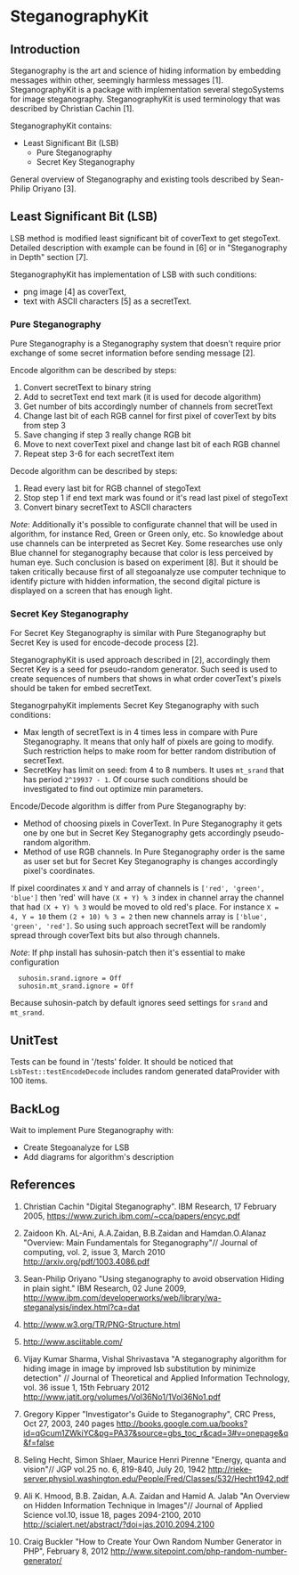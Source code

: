SteganographyKit
================

Introduction
------------
Steganography is the art and science of hiding information by embedding messages within other, seemingly harmless messages [1].
SteganographyKit is a package with implementation several stegoSystems for image steganography.
SteganographyKit is used terminology that was described by Christian Cachin [1].

SteganographyKit contains:
* Least Significant Bit (LSB) 
  * Pure Steganography 
  * Secret Key Steganography 

General overview of Steganography and existing tools described by Sean-Philip Oriyano [3].

Least Significant Bit (LSB)
---------------------------
LSB method is modified least significant bit of coverText to get stegoText. 
Detailed description with example can be found in [6] or in "Steganography in Depth" section [7].

SteganographyKit has implementation of LSB with such conditions:
* png image [4] as coverText,
* text with ASCII characters [5] as a secretText.

### Pure Steganography
Pure Steganography is a Steganography system that doesn't require prior exchange of some secret information before sending message [2].
 
Encode algorithm can be described by steps:
  1. Convert secretText to binary string
  2. Add to secretText end text mark (it is used for decode algorithm)
  3. Get number of bits accordingly number of channels from secretText
  4. Change last bit of each RGB cannel for first pixel of coverText by bits from step 3
  5. Save changing if step 3 really change RGB bit
  6. Move to next coverText pixel and change last bit of each RGB channel
  7. Repeat step 3-6 for each secretText item

Decode algorithm can be described by steps:
  1. Read every last bit for RGB channel of stegoText
  2. Stop step 1 if end text mark was found or it's read last pixel of stegoText
  3. Convert binary secretText to ASCII characters

*Note*:
Additionally it's possible to configurate channel that will be used in algorithm, for instance Red, Green or Green only, etc.
So knowledge about use channels can be interpreted as Secret Key. 
  Some researches use only Blue channel for steganography because that color is less perceived by human eye. 
Such conclusion is based on experiment [8]. But it should be taken critically because first of all stegoanalyze use computer technique to identify picture 
with hidden information, the second digital picture is displayed on a screen that has enough light.

### Secret Key Steganography
For Secret Key Steganography is similar with Pure Steganography but Secret Key is used for encode-decode process [2].

SteganographyKit is used approach described in [2], accordingly them Secret Key is a seed for pseudo-random generator. 
Such seed is used to create sequences of numbers that shows in what order coverText's pixels should be taken for embed secretText. 

SteganogrpahyKit implements Secret Key Steganography with such conditions:
* Max length of secretText is in 4 times less in compare with Pure Steganography. It means that only half of pixels are going to modify.
Such restriction helps to make room for better random distribution of secretText. 
* SecretKey has limit on seed: from 4 to 8 numbers. It uses `mt_srand` that has period `2^19937 - 1`.
Of course such conditions should be investigated to find out optimize min parameters.

Encode/Decode algorithm is differ from Pure Steganography by:
* Method of choosing pixels in CoverText. In Pure Steganography it gets one by one but in Secret Key Steganography gets accordingly pseudo-random algorithm.
* Method of use RGB channels. In Pure Steganography order is the same as user set but for Secret Key Steganography is changes accordingly pixel's coordinates. 

If pixel coordinates `X` and `Y` and array of channels is `['red', 'green', 'blue']` then 'red' will have `(X + Y) % 3` index in channel array the 
channel that had `(X + Y) % 3` would be moved to old red's place. For instance `X = 4, Y = 10` them `(2 + 10) % 3 = 2` then new channels array is
`['blue', 'green', 'red']`. So using such approach secretText will be randomly spread through coverText bits but also through channels. 

*Note*: If php install has suhosin-patch then it's essential to make configuration
```
  suhosin.srand.ignore = Off
  suhosin.mt_srand.ignore = Off
```
Because suhosin-patch by default ignores seed settings for `srand` and `mt_srand`.
 
UnitTest
--------
Tests can be found in '/tests' folder. 
It should be noticed that `LsbTest::testEncodeDecode` includes random generated dataProvider with 100 items.

BackLog
-------
Wait to implement Pure Steganography with:
* Create Stegoanalyze for LSB
* Add diagrams for algorithm's description

References
----------
1. Christian Cachin "Digital Steganography". IBM Research, 17 February 2005, 
   https://www.zurich.ibm.com/~cca/papers/encyc.pdf

2. Zaidoon Kh. AL-Ani, A.A.Zaidan, B.B.Zaidan and Hamdan.O.Alanaz "Overview: Main Fundamentals for Steganography"//
   Journal of computing, vol. 2, issue 3, March 2010
   http://arxiv.org/pdf/1003.4086.pdf

3. Sean-Philip Oriyano "Using steganography to avoid observation Hiding in plain sight." IBM Research, 02 June 2009,
   http://www.ibm.com/developerworks/web/library/wa-steganalysis/index.html?ca=dat

4. http://www.w3.org/TR/PNG-Structure.html

5. http://www.asciitable.com/

6. Vijay Kumar Sharma, Vishal Shrivastava "A steganography algorithm for hiding image in image by improved lsb substitution by minimize detection" // 
   Journal of Theoretical and Applied Information Technology, vol. 36 issue 1, 15th February 2012
   http://www.jatit.org/volumes/Vol36No1/1Vol36No1.pdf

7. Gregory Kipper "Investigator's Guide to Steganography", CRC Press, Oct 27, 2003, 240 pages
   http://books.google.com.ua/books?id=qGcum1ZWkiYC&pg=PA37&source=gbs_toc_r&cad=3#v=onepage&q&f=false

8. Seling Hecht, Simon Shlaer, Maurice Henri Pirenne "Energy, quanta and vision"// JGP vol.25 no. 6, 819-840, July 20, 1942
   http://rieke-server.physiol.washington.edu/People/Fred/Classes/532/Hecht1942.pdf

9. Ali K. Hmood, B.B. Zaidan, A.A. Zaidan and Hamid A. Jalab "An Overview on Hidden Information Technique in Images"// Journal of Applied Science vol.10, issue 18, pages 2094-2100, 2010
   http://scialert.net/abstract/?doi=jas.2010.2094.2100

10. Craig Buckler "How to Create Your Own Random Number Generator in PHP", February 8, 2012
   http://www.sitepoint.com/php-random-number-generator/